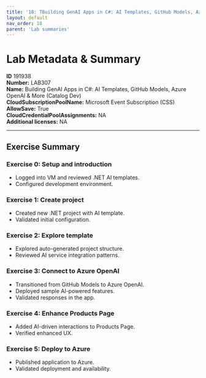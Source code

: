 ```yaml
---
title: '18: TBuilding GenAI Apps in C#: AI Templates, GitHub Models, Azure OpenAI & More (Catalog Dev)'
layout: default
nav_order: 18
parent: 'Lab summaries'
--- 
```


# Lab Metadata & Summary

**ID** 191938  
**Number:** LAB307  
**Name:** Building GenAI Apps in C#: AI Templates, GitHub Models, Azure OpenAI & More (Catalog Dev)  
**CloudSubscriptionPoolName:** Microsoft Event Subscription (CSS)  
**AllowSave:** True  
**CloudCredentialPoolAssignments:** NA  
**Additional licenses:** NA  

---

## Exercise Summary

### Exercise 0: Setup and introduction
- Logged into VM and reviewed .NET AI templates.  
- Configured development environment.  

### Exercise 1: Create project
- Created new .NET project with AI template.  
- Validated initial configuration.  

### Exercise 2: Explore template
- Explored auto-generated project structure.  
- Reviewed AI service integration patterns.  

### Exercise 3: Connect to Azure OpenAI
- Transitioned from GitHub Models to Azure OpenAI.  
- Deployed sample AI-powered features.  
- Validated responses in the app.  

### Exercise 4: Enhance Products Page
- Added AI-driven interactions to Products Page.  
- Verified enhanced UX.  

### Exercise 5: Deploy to Azure
- Published application to Azure.  
- Validated deployment and availability.
